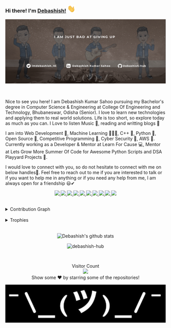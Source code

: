 ### Hi there!  I'm [Debashish!](https://github.com/Debashish-hub) <img src="https://raw.githubusercontent.com/ABSphreak/ABSphreak/master/gifs/Hi.gif" width="25px">


<p align="center"><a href="https://gettoknowdebashish.netlify.app/">
    <img src="images/5.gif" />
</a></p>

<br/>

Nice to see you here! I am Debashish Kumar Sahoo pursuing my Bachelor's degree in Computer Science & Engineering at College Of Engineering and Technology, Bhubaneswar, Odisha (Senior). I love to learn new technologies and applying them to real world solutions. Life is too short, so explore today as much as you can. I Love to listen Music 🎼, reading and writting blogs 📝

I am into Web Development 📝, Machine Learning 👨🏻‍💻, C++ 🍁, Python 🐍, Open Source 💪, Competitive Programming 🚀, Cyber Security 🔐, AWS 👑. Currently working as a Developer & Mentor at Learn For Cause 💻, Mentor at Lets Grow More Summer Of Code for Awesome Python Scripts and DSA Playyard Projects 🚩.

I would love to connect with you, so do not hesitate to connect with me on below handles🤝. Feel free to reach out to me if you are interested to talk or if you want to help me in anything or if you need any help from me, I am always open for a friendship 😃✔
<br/>

<p align="center">
  <b>  <a href="https://gettoknowdebashish.netlify.app/">
    <img src="https://img.shields.io/badge/Website-3b5998?style=flat-square&logo=google-chrome&logoColor=white" />
  </a></b>
  <a href="https://d-buugger.blogspot.com/">
    <img src="https://img.shields.io/badge/-Blogger-orange?style=flat-square&logo=Blogger&logoColor=white"/>
  </a>
  <a href="https://twitter.com/imdebashish_10">
    <img src="https://img.shields.io/badge/-Twitter-blue?style=flat-square&logo=twitter&logoColor=white" />
  </a>
   <a href="https://www.linkedin.com/in/debashish-kumar-sahoo-784948193/">
    <img src="https://img.shields.io/badge/-LinkedIn-0e76a8?style=flat-square&logo=Linkedin&logoColor=white" />
  </a>
  <a href="https://leetcode.com/debashish10/">
    <img src="https://img.shields.io/badge/-Leetcode-yellow?style=flat-square&logo=Leetcode&logoColor=white"/>
  </a>
    <a href="https://www.hackerrank.com/debashish_sahoo">
    <img src="https://img.shields.io/badge/-HackerRank-green?style=flat-square&logo=Hackerrank&logoColor=white"/>
  </a>
  <a href="https://www.codechef.com/users/debashish_10">
    <img src="https://img.shields.io/badge/-Codechef-yellow?style=flat-square&logo=Codechef&logoColor=white"/>
  </a>
  <a href="https://auth.geeksforgeeks.org/user/debashish10/profile">
    <img src="https://img.shields.io/badge/-Geeksforgeeks-darkgreen?style=flat-square&logo=Geeksforgeeks&logoColor=white"/>
  </a>
  <a href="https://www.quora.com/profile/Debashish-Sahoo-25">
    <img src="https://img.shields.io/badge/-Quora-darkred?style=flat-square&logo=Quora&logoColor=white"/>
  </a>
  <a href="https://www.instagram.com/debashish10_/">
    <img src="https://img.shields.io/badge/-Instagram-red?style=flat-square&logo=instagram&logoColor=white"/>
  </a>
</p>
<br/>



<details><summary>Contribution Graph</summary>
<p align="left">
<img width="90%" src="https://activity-graph.herokuapp.com/graph?username=Debashish-hub&theme=xcode" /></p>
</details>
<br/>


<details><summary>Trophies</summary>
<p align="left">
<img width=900 src="https://github-profile-trophy.vercel.app/?username=Debashish-hub&column=7&theme=gruvbox&no-frame=true"/>
</details>
<br/>


<p href="https://github.com/debashish-hub " align='center'>
 <img align="center" src="https://github-readme-stats.vercel.app/api?username=debashish-hub&show_icons=true&theme=radical&line_height=27" alt="Debashish's github stats"/>
</p>
<p align='center'><img align="center" src="https://github-readme-streak-stats.herokuapp.com/?user=debashish-hub&theme=radical" alt="debashish-hub" /></p>

<br/>



<p align="center"> 
   Visitor Count
 <br/>
  <img src="https://profile-counter.glitch.me/debashish-hub/count.svg" /><br/>
  Show some ❤️ by starring some of the repositories!

</p>

<p align="center"><a href="https://gettoknowdebashish.netlify.app/">
    <img src="https://github.com/Debashish-hub/Debashish-hub/blob/main/images/1608824138038.jpg" />
</a></p>
